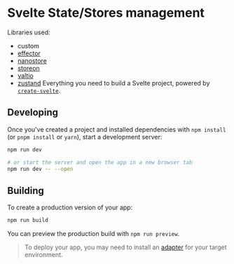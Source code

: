 # Svelte State/Stores management

Libraries used:
 - custom
 - [effector](https://github.com/effector/effector)
 - [nanostore](https://github.com/nanostores/nanostores)
 - [storeon](https://github.com/storeon/storeon)
 - [valtio](https://github.com/pmndrs/valtio)
 - [zustand](https://github.com/pmndrs/zustand)
Everything you need to build a Svelte project, powered by [`create-svelte`](https://github.com/sveltejs/kit/tree/master/packages/create-svelte).


## Developing

Once you've created a project and installed dependencies with `npm install` (or `pnpm install` or `yarn`), start a development server:

```bash
npm run dev

# or start the server and open the app in a new browser tab
npm run dev -- --open
```

## Building

To create a production version of your app:

```bash
npm run build
```

You can preview the production build with `npm run preview`.

> To deploy your app, you may need to install an [adapter](https://kit.svelte.dev/docs/adapters) for your target environment.
